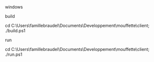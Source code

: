 windows

build

cd C:\Users\famillebraudel\Documents\Developpement\mouffette\client; ./build.ps1

run

cd C:\Users\famillebraudel\Documents\Developpement\mouffette\client; ./run.ps1